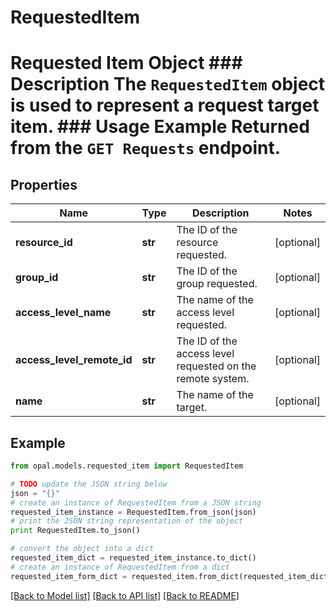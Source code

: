 # RequestedItem

# Requested Item Object ### Description The `RequestedItem` object is used to represent a request target item.  ### Usage Example Returned from the `GET Requests` endpoint.

## Properties

Name | Type | Description | Notes
------------ | ------------- | ------------- | -------------
**resource_id** | **str** | The ID of the resource requested. | [optional] 
**group_id** | **str** | The ID of the group requested. | [optional] 
**access_level_name** | **str** | The name of the access level requested. | [optional] 
**access_level_remote_id** | **str** | The ID of the access level requested on the remote system. | [optional] 
**name** | **str** | The name of the target. | [optional] 

## Example

```python
from opal.models.requested_item import RequestedItem

# TODO update the JSON string below
json = "{}"
# create an instance of RequestedItem from a JSON string
requested_item_instance = RequestedItem.from_json(json)
# print the JSON string representation of the object
print RequestedItem.to_json()

# convert the object into a dict
requested_item_dict = requested_item_instance.to_dict()
# create an instance of RequestedItem from a dict
requested_item_form_dict = requested_item.from_dict(requested_item_dict)
```
[[Back to Model list]](../README.md#documentation-for-models) [[Back to API list]](../README.md#documentation-for-api-endpoints) [[Back to README]](../README.md)



